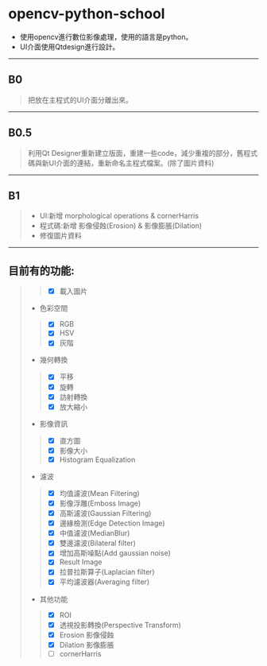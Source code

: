# **opencv-python-school**
* 使用opencv進行數位影像處理，使用的語言是python。
* UI介面使用Qtdesign進行設計。
---
## **B0**
> 把放在主程式的UI介面分離出來。
---
## **B0.5**
> 利用Qt Designer重新建立版面，重建一些code，減少重複的部分，舊程式碼與新UI介面的連結，重新命名主程式檔案。(除了圖片資料)
---
## **B1**
> * UI:新增 morphological operations & cornerHarris 
> * 程式碼:新增 影像侵蝕(Erosion) & 影像膨脹(Dilation)
> * 修復圖片資料
---
## 目前有的功能:
>> - [x] 載入圖片
> * 色彩空間
>> - [x] RGB
>> - [x] HSV
>> - [x] 灰階
> * 幾何轉換
>> - [x] 平移
>> - [x] 旋轉
>> - [x] 訪射轉換
>> - [x] 放大縮小
> * 影像資訊
>> - [x] 直方圖
>> - [x] 影像大小
>> - [x] Histogram Equalization
> * 濾波
>> - [x] 均值濾波(Mean Filtering)
>> - [x] 影像浮雕(Emboss Image)
>> - [x] 高斯濾波(Gaussian Filtering)
>> - [x] 邊緣檢測(Edge Detection Image)
>> - [x] 中值濾波(MedianBlur)
>> - [x] 雙邊濾波(Bilateral filter)
>> - [x] 增加高斯噪點(Add gaussian noise)
>> - [x] Result Image
>> - [x] 拉普拉斯算子(Laplacian filter)
>> - [x] 平均濾波器(Averaging filter)
> * 其他功能
>> - [x] ROI
>> - [x] 透視投影轉換(Perspective Transform)
>> - [x] Erosion 影像侵蝕
>> - [x] Dilation 影像膨脹
>> - [ ] cornerHarris